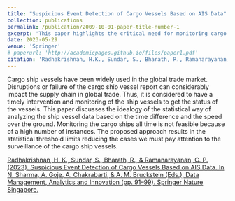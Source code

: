```yaml
---
title: "Suspicious Event Detection of Cargo Vessels Based on AIS Data"
collection: publications
permalink: /publication/2009-10-01-paper-title-number-1
excerpt: 'This paper highlights the critical need for monitoring cargo ship vessels to mitigate supply chain disruptions, proposing a statistical approach based on time difference and speed over the ground to set threshold limits for efficient surveillance. <br/><img src='/images/publications.jpg' style='max-width:100%;height:auto;display:block;margin:auto;' alt='Publications'>'
date: 2023-05-29 
venue: 'Springer'
# paperurl: 'http://academicpages.github.io/files/paper1.pdf'
citation: 'Radhakrishnan, H.K., Sundar, S., Bharath, R., Ramanarayanan, C.P. (2023). &quot; Suspicious Event Detection of Cargo Vessels Based on AIS Data  &quot;'
---
```


Cargo ship vessels have been widely used in the global trade market. Disruptions or failure of the cargo ship vessel report can considerably impact the supply chain in global trade. Thus, it is considered to have a timely intervention and monitoring of the ship vessels to get the status of the vessels. This paper discusses the idealogy of the statistical way of analyzing the ship vessel data based on the time difference and the speed over the ground. Monitoring the cargo ships all time is not feasible because of a high number of instances. The proposed approach results in the statistical threshold limits reducing the cases we must pay attention to the surveillance of the cargo ship vessels.

 [Radhakrishnan, H. K., Sundar, S., Bharath, R., & Ramanarayanan, C. P. (2023). Suspicious Event Detection of Cargo Vessels Based on AIS Data. In N. Sharma, A. Goje, A. Chakrabarti, & A. M. Bruckstein (Eds.), Data Management, Analytics and Innovation (pp. 91–99). Springer Nature Singapore.](https://link.springer.com/chapter/10.1007/978-981-99-1414-2_8)